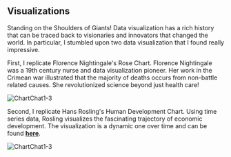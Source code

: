 ## Visualizations

Standing on the Shoulders of Giants! Data visualization has a rich history that can be traced back to visionaries and innovators that changed the world. In particular, I stumbled upon two data visualization that I found really impressive.

First, I replicate Florence Nightingale's Rose Chart. Florence Nightingale was a 19th century nurse and data visualization pioneer. Her work in the Crimean war illustrated that the majority of deaths occurs from non-battle related causes. She revolutionized science beyond just health care! 

![ChartChat1-3](https://user-images.githubusercontent.com/86841639/144750402-9f4507aa-62e2-48a9-a9c1-2b4945982b36.jpg)

Second, I replicate Hans Rosling's Human Development Chart. Using time series data, Rosling visualizes the fascinating trajectory of economic development. The visualization is a dynamic one over time and can be found **[here](https://www.youtube.com/watch?v=jbkSRLYSojo)**.

![ChartChat1-3](https://miro.medium.com/max/1100/0*LV8cIHcMzxJ3xU25)
